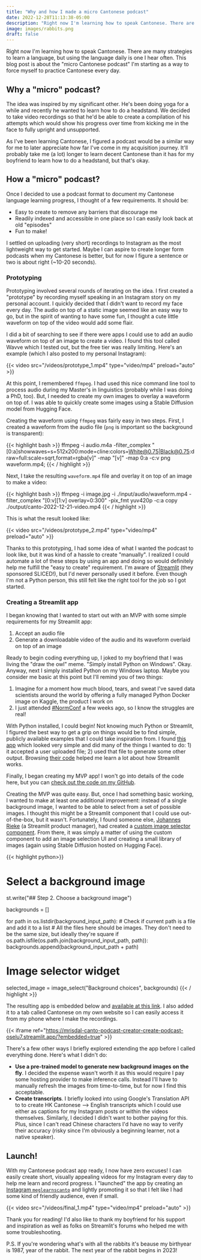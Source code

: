 ```yaml
---
title: "Why and how I made a micro Cantonese podcast"
date: 2022-12-28T11:13:38-05:00
description: "Right now I'm learning how to speak Cantonese. There are many strategies to learn a language, but using the language daily is one I hear often. This blog post is about the 'micro Cantonese podcast' I'm starting as a way to force myself to practice Cantonese every day."
image: images/rabbits.png
draft: false
---
```


Right now I'm learning how to speak Cantonese. There are many strategies to learn a language, but using the language daily is one I hear often. This blog post is about the "micro Cantonese podcast" I'm starting as a way to force myself to practice Cantonese every day.

## Why a "micro" podcast?

The idea was inspired by my significant other. He's been doing yoga for a while and recently he wanted to learn how to do a headstand. We decided to take video recordings so that he'd be able to create a compilation of his attempts which would show his progress over time from kicking me in the face to fully upright and unsupported.

As I've been learning Cantonese, I figured a podcast would be a similar way for me to later appreciate how far I've come in my acquisition journey. It'll probably take me (a lot) longer to learn decent Cantonese than it has for my boyfriend to learn how to do a headstand, but that's okay.

## How a "micro" podcast?

Once I decided to use a podcast format to document my Cantonese language learning progress, I thought of a few requirements. It should be:

* Easy to create to remove any barriers that discourage me
* Readily indexed and accessible in one place so I can easily look back at old "episodes"
* Fun to make!

I settled on uploading (very short) recordings to Instagram as the most lightweight way to get started. Maybe I can aspire to create longer form podcasts when my Cantonese is better, but for now I figure a sentence or two is about right (~10-20 seconds). 

### Prototyping

Prototyping involved several rounds of iterating on the idea. I first created a "prototype" by recording myself speaking in an Instagram story on my personal account. I quickly decided that I didn't want to record my face every day. The audio on top of a static image seemed like an easy way to go, but in the spirit of wanting to have some fun, I thought a cute little waveform on top of the video would add some flair.

I did a bit of searching to see if there were apps I could use to add an audio waveform on top of an image to create a video. I found this tool called Wavve which I tested out, but the free tier was really limiting. Here's an example (which I also posted to my personal Instagram):

{{< video src="/videos/prototype_1.mp4" type="video/mp4" preload="auto" >}}

At this point, I remembered `ffmpeg`. I had used this nice command line tool to process audio during my Master's in linguistics (probably while I was doing a PhD, too). But, I needed to create my own images to overlay a waveform on top of. I was able to quickly create some images using a Stable Diffusion model from Hugging Face.

Creating the waveform using `ffmpeg` was fairly easy in two steps. First, I created a waveform from the audio file (`png` is important so the background is transparent):

{{< highlight bash >}}
ffmpeg -i audio.m4a -filter_complex "[0:a]showwaves=s=512x200:mode=cline:colors=White@0.75|Black@0.75:draw=full:scale=sqrt,format=rgba[v]" -map "[v]" -map 0:a -c:v png waveform.mp4;
{{< / highlight >}}

Next, I take the resulting `waveform.mp4` file and overlay it on top of an image to make a video:

{{< highlight bash >}}
ffmpeg -i image.jpg -i ./input/audio/waveform.mp4 -filter_complex "[0:v][1:v] overlay=0:300" -pix_fmt yuv420p -c:a copy ./output/canto-2022-12-21-video.mp4
{{< / highlight >}}

This is what the result looked like:

{{< video src="/videos/prototype_2.mp4" type="video/mp4" preload="auto" >}}

Thanks to this prototyping, I had some idea of what I wanted the podcast to look like, but it was kind of a hassle to create "manually". I realized I could automate a lot of these steps by using an app and doing so would definitely help me fulfill the "easy to create" requirement. I'm aware of [Streamlit](https://streamlit.io/) (they sponsored SLICED!), but I'd never personally used it before. Even though I'm not a Python person, this still felt like the right tool for the job so I got started.


### Creating a Streamlit app

I began knowing that I wanted to start out with an MVP with some simple requirements for my Streamlit app:

1. Accept an audio file
2. Generate a downloadable video of the audio and its waveform overlaid on top of an image

Ready to begin coding everything up, I joked to my boyfriend that I was living the "draw the owl" meme. "Simply install Python on Windows". Okay. Anyway, next I simply installed Python on my Windows laptop. Maybe you consider me basic at this point but I'll remind you of two things:

1. Imagine for a moment how much blood, tears, and sweat I've saved data scientists around the world by offering a fully managed Python Docker image on Kaggle, the product I work on
2. I just attended [#NormConf](https://normconf.com/) a few weeks ago, so I know the struggles are real!

With Python installed, I could begin! Not knowing much Python or Streamlit, I figured the best way to get a grip on things would be to find simple, publicly available examples that I could take inspiration from. I found [this app](https://bgremoval.streamlit.app/) which looked very simple and did many of the things I wanted to do: 1) it accepted a user uploaded file; 2) used that file to generate some other output. Browsing [their code](https://github.com/tyler-simons/BackgroundRemoval) helped me learn a lot about how Streamlit works.

Finally, I began creating my MVP app! I won't go into details of the code here, but you can [check out the code on my GitHub](https://github.com/mrisdal/canto-podcast-creator).

Creating the MVP was quite easy. But, once I had something basic working, I wanted to make at least one additional improvement: instead of a single background image, I wanted to be able to select from a set of possible images. I thought this might be a Streamlit component that I could use out-of-the-box, but it wasn't. Fortunately, I found someone else, [Johannes Rieke](https://github.com/jrieke) (a Streamlit product manager), had created a [custom image selector component](https://github.com/jrieke/streamlit-image-select). From there, it was simply a matter of using the custom component to add an image selection UI and creating a small library of images (again using Stable Diffusion hosted on Hugging Face).

{{< highlight python>}}
# Select a background image
st.write("## Step 2. Choose a background image")

backgrounds = []

for path in os.listdir(background_input_path):
    # Check if current path is a file and add it to a list
    # All the files here should be images. They don't need to be the same size, but ideally they're square
    if os.path.isfile(os.path.join(background_input_path, path)):
        backgrounds.append(background_input_path + path)

# Image selector widget
selected_image = image_select("Background choices", backgrounds)
{{< / highlight >}}

The resulting app is embedded below and [available at this link](https://mrisdal-canto-podcast-creator-create-podcast-oselu7.streamlit.app/). I also added it to a tab called Cantonese on my own website so I can easily access it from my phone where I make the recordings. 

{{< iframe ref="https://mrisdal-canto-podcast-creator-create-podcast-oselu7.streamlit.app/?embedded=true" >}}

There's a few other ways I briefly explored extending the app before I called everything done. Here's what I didn't do:

* **Use a pre-trained model to generate new background images on the fly**. I decided the expense wasn't worth it as this would require I pay some hosting provider to make inference calls. Instead I'll have to manually refresh the images from time-to-time, but for now I find this acceptable.
* **Create transcripts**. I briefly looked into using Google's Translation API to to create HK Cantonese --> English transcripts which I could use either as captions for my Instagram posts or within the videos themselves. Similarly, I decided I didn't want to bother paying for this. Plus, since I can't read Chinese characters I'd have no way to verify their accuracy (risky since I'm obviously a beginning learner, not a native speaker).

## Launch!

With my Cantonese podcast app ready, I now have zero excuses! I can easily create short, visually appealing videos for my Instagram every day to help me learn and record progress. I "launched" the app by creating an [Instagram `meglearnscanto`](https://www.instagram.com/meglearnscanto/) and lightly promoting it so that I felt like I had some kind of friendly audience, even if small.

{{< video src="/videos/final_1.mp4" type="video/mp4" preload="auto" >}}

Thank you for reading! I'd also like to thank my boyfriend for his support and inspiration as well as folks on Streamlit's forums who helped me with some troubleshooting.

P.S. If you're wondering what's with all the rabbits it's beause my birthyear is 1987, year of the rabbit. The next year of the rabbit begins in 2023!